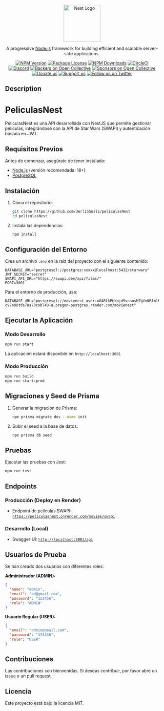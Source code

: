 <p align="center">
  <a href="http://nestjs.com/" target="blank"><img src="https://nestjs.com/img/logo-small.svg" width="120" alt="Nest Logo" /></a>
</p>

[circleci-image]: https://img.shields.io/circleci/build/github/nestjs/nest/master?token=abc123def456
[circleci-url]: https://circleci.com/gh/nestjs/nest

  <p align="center">A progressive <a href="http://nodejs.org" target="_blank">Node.js</a> framework for building efficient and scalable server-side applications.</p>
    <p align="center">
<a href="https://www.npmjs.com/~nestjscore" target="_blank"><img src="https://img.shields.io/npm/v/@nestjs/core.svg" alt="NPM Version" /></a>
<a href="https://www.npmjs.com/~nestjscore" target="_blank"><img src="https://img.shields.io/npm/l/@nestjs/core.svg" alt="Package License" /></a>
<a href="https://www.npmjs.com/~nestjscore" target="_blank"><img src="https://img.shields.io/npm/dm/@nestjs/common.svg" alt="NPM Downloads" /></a>
<a href="https://circleci.com/gh/nestjs/nest" target="_blank"><img src="https://img.shields.io/circleci/build/github/nestjs/nest/master" alt="CircleCI" /></a>
<a href="https://discord.gg/G7Qnnhy" target="_blank"><img src="https://img.shields.io/badge/discord-online-brightgreen.svg" alt="Discord"/></a>
<a href="https://opencollective.com/nest#backer" target="_blank"><img src="https://opencollective.com/nest/backers/badge.svg" alt="Backers on Open Collective" /></a>
<a href="https://opencollective.com/nest#sponsor" target="_blank"><img src="https://opencollective.com/nest/sponsors/badge.svg" alt="Sponsors on Open Collective" /></a>
  <a href="https://paypal.me/kamilmysliwiec" target="_blank"><img src="https://img.shields.io/badge/Donate-PayPal-ff3f59.svg" alt="Donate us"/></a>
    <a href="https://opencollective.com/nest#sponsor"  target="_blank"><img src="https://img.shields.io/badge/Support%20us-Open%20Collective-41B883.svg" alt="Support us"></a>
  <a href="https://twitter.com/nestframework" target="_blank"><img src="https://img.shields.io/twitter/follow/nestframework.svg?style=social&label=Follow" alt="Follow us on Twitter"></a>
</p>
  <!--[![Backers on Open Collective](https://opencollective.com/nest/backers/badge.svg)](https://opencollective.com/nest#backer)
  [![Sponsors on Open Collective](https://opencollective.com/nest/sponsors/badge.svg)](https://opencollective.com/nest#sponsor)-->

## Description
# PeliculasNest

PeliculasNest es una API desarrollada con NestJS que permite gestionar películas, integrándose con la API de Star Wars (SWAPI) y autenticación basada en JWT.

## Requisitos Previos

Antes de comenzar, asegúrate de tener instalado:

- [Node.js](https://nodejs.org/) (versión recomendada: 18+)
- [PostgreSQL](https://www.postgresql.org/)


## Instalación

1. Clona el repositorio:

   ```sh
   git clone https://github.com/JerlibGnzlz/peliculasNest
   cd peliculasNest
   ```

2. Instala las dependencias:

   ```sh
   npm install
   ```

## Configuración del Entorno

Crea un archivo `.env` en la raíz del proyecto con el siguiente contenido:

```env
DATABASE_URL="postgresql://postgres:xxxxx@localhost:5432/starwars"
JWT_SECRET="secret"
SWAPI_API_URL="https://swapi.dev/api/films/"
PORT=3001
```

Para el entorno de producción, usa:

```env
DATABASE_URL="postgresql://movienest_user:u8AB1kPbkbjd5vnnosMZgVn0B1mlMaPB@dpg-cv7n98tds78s73cobl40-a.oregon-postgres.render.com/movienest"
```

## Ejecutar la Aplicación

### Modo Desarrollo

```sh
npm run start
```

La aplicación estará disponible en `http://localhost:3001`

### Modo Producción

```sh
npm run build
npm run start:prod
```

## Migraciones y Seed de Prisma

1. Generar la migración de Prisma:
   ```sh
   npx prisma migrate dev --name init
   ```
2. Subir el seed a la base de datos:
   ```sh
   npx prisma db seed
   ```

## Pruebas

Ejecutar las pruebas con Jest:

```sh
npm run test
```

## Endpoints

### Producción (Deploy en Render)

- Endpoint de películas SWAPI: [`https://peliculasnest.onrender.com/movies/swapi`](https://peliculasnest.onrender.com/movies/swapi)

### Desarrollo (Local)

- Swagger UI: [`http://localhost:3001/api`](http://localhost:3001/api)

## Usuarios de Prueba

Se han creado dos usuarios con diferentes roles:

**Administrador (ADMIN):**

```json
{
  "name": "admin",
  "email": "ad@gmail.com",
  "password": "123456",
  "role": "ADMIN"
}
```

**Usuario Regular (USER):**

```json
{
  "email": "admin@gmail.com",
  "password": "123456",
  "role": "USER"
}
```

## Contribuciones

Las contribuciones son bienvenidas. Si deseas contribuir, por favor abre un issue o un pull request.

## Licencia

Este proyecto está bajo la licencia MIT.

